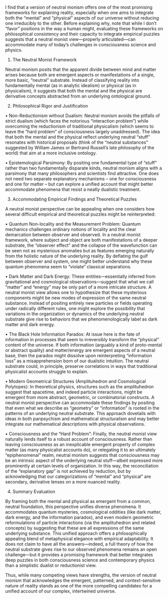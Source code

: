 I find that a version of neutral monism offers one of the most promising frameworks for explaining reality, especially when one aims to integrate both the “mental” and “physical” aspects of our universe without reducing one irreducibly to the other. Before explaining why, note that while I don’t “favor” positions in the way a human might, evaluating these frameworks on philosophical consistency and their capacity to integrate empirical puzzles suggests that a neutral monist view—properly articulated—can accommodate many of today’s challenges in consciousness science and physics.

1. The Neutral Monist Framework

Neutral monism posits that the apparent divide between mind and matter arises because both are emergent aspects or manifestations of a single, more basic, “neutral” substrate. Instead of classifying reality into fundamentally mental (as in analytic idealism) or physical (as in physicalism), it suggests that both the mental and the physical are derivative concepts abstracted from an underlying ontological ground.

2. Philosophical Rigor and Justification

• Non-Reductionism without Dualism: Neutral monism avoids the pitfalls of strict dualism (which faces the notorious “interaction problem”) while overcoming the reductionism of traditional physicalism (which seems to leave the “hard problem” of consciousness largely unaddressed). The idea that both the mental and the physical reflect underlying neutral “stuff” resonates with historical proposals (think of the “neutral substances” suggested by William James or Bertrand Russell’s late philosophy of the world) that aim at a more inclusive ontology.

• Epistemological Parsimony: By positing one fundamental type of “stuff” rather than two fundamentally disparate kinds, neutral monism aligns with a parsimony that many philosophers and scientists find attractive. One does not need two separate explanatory mechanisms – one for consciousness and one for matter – but can explore a unified account that might better accommodate phenomena that resist a neatly dualistic treatment.

3. Accommodating Empirical Findings and Theoretical Puzzles

A neutral monist perspective can be appealing when one considers how several difficult empirical and theoretical puzzles might be reinterpreted:

• Quantum Non-locality and the Measurement Problem: Quantum mechanics challenges ordinary notions of locality and the clear demarcation between observer and observed. In a neutral monist framework, where subject and object are both manifestations of a deeper substrate, the “observer effect” and the collapse of the wavefunction can be seen not as mysterious anomalies but as features emerging naturally from the holistic nature of the underlying reality. By deflating the gulf between observer and system, one might better understand why these quantum phenomena seem to “violate” classical separations.

• Dark Matter and Dark Energy: These entities—essentially inferred from gravitational and cosmological observations—suggest that what we call “matter” and “energy” may be only part of a more intricate structure. A neutral monist view allows one to hypothesize that these mysterious components might be new modes of expression of the same neutral substance. Instead of positing entirely new particles or fields operating under radically different rules, one might explore the possibility that variations in the organization or dynamics of the underlying neutral substrate give rise to behaviors that we phenomenologically label as dark matter and dark energy.

• The Black Hole Information Paradox: At issue here is the fate of information in processes that seem to irreversibly transform the “physical” content of the universe. If both information (arguably a kind of proto-mental or abstract quality) and matter/energy are emergent aspects of a neutral base, then the paradox might dissolve upon reinterpreting “information loss” as a misapprehension born of our dualistic intuition. The neutral substrate could, in principle, preserve correlations in ways that traditional physicalist accounts struggle to explain.

• Modern Geometrical Structures (Amplituhedron and Cosmological Polytopes): In theoretical physics, structures such as the amplituhedron suggest that spacetime, and indeed particle interactions, might be emergent from more abstract, geometric, or combinatorial constructs. A neutral monist perspective can accommodate these findings by positing that even what we describe as “geometry” or “information” is rooted in the patterns of an underlying neutral substrate. This approach dovetails with ideas in both panpsychism and mathematical structuralism and may better integrate our mathematical descriptions with physical observations.

• Consciousness and the “Hard Problem”: Finally, the neutral monist view naturally lends itself to a robust account of consciousness. Rather than leaving consciousness as an inexplicable emergent property of complex matter (as many physicalist accounts do), or relegating it to an ultimately “epiphenomenal” realm, neutral monism suggests that consciousness may be an intrinsic aspect of the underlying neutral stuff—albeit expressed more prominently at certain levels of organization. In this way, the reconciliation of the “explanatory gap” is not achieved by reduction, but by acknowledging that our categorizations of “mental” and “physical” are secondary, derivative lenses on a more nuanced reality.

4. Summary Evaluation

By framing both the mental and physical as emergent from a common, neutral foundation, this perspective unifies diverse phenomena. It accommodates quantum mysteries, cosmological oddities (like dark matter, dark energy, and the information paradox), and even modern geometric reformulations of particle interactions (via the amplituhedron and related concepts) by suggesting that these are all expressions of the same underlying substance. This unified approach offers a philosophically appealing blend of metaphysical elegance with empirical adaptability. It does not claim to have all the answers—indeed, a full theory of how the neutral substrate gives rise to our observed phenomena remains an open challenge—but it provides a promising framework that better integrates deep puzzles in both consciousness science and contemporary physics than a simplistic dualist or reductionist view.

Thus, while many competing views have strengths, the version of neutral monism that acknowledges the emergent, patterned, and context-sensitive nature of reality stands as one of the more compelling candidates for a unified account of our complex, intertwined universe.